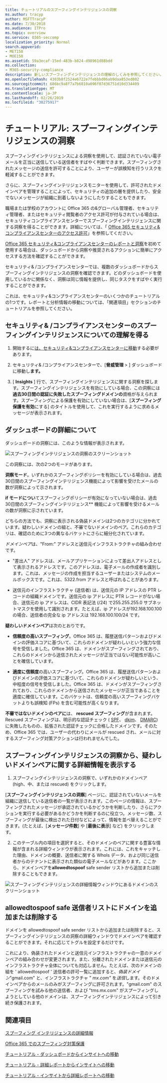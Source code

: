 ```yaml
---
title: チュートリアルのスプーフィングインテリジェンスの洞察
ms.author: tracyp
author: MSFTTracyP
ms.date: 7/30/2018
ms.audience: ITPro
ms.topic: overview
ms.service: O365-seccomp
localization_priority: Normal
search.appverid:
- MET150
- MOE150
ms.assetid: 59a3ecaf-15ed-483b-b824-d98961d88bdd
ms.collection:
- M365-security-compliance
description: 新しいスプーフィングインテリジェンスの理解のしくみを参照してください。
ms.openlocfilehash: 4303b8f2524e6722e7febbbd06ab9daa853ed802
ms.sourcegitcommit: 686bc9a8f7a7b6810a096f07d36751d10d334409
ms.translationtype: MT
ms.contentlocale: ja-JP
ms.lasthandoff: 02/26/2019
ms.locfileid: "30275917"
---
```

# <a name="walkthrough-spoof-intelligence-insight"></a>チュートリアル: スプーフィングインテリジェンスの洞察

スプーフィングインテリジェンスによる洞察を使用して、認証されていない電子メールを正当に送信している送信者をすばやく判断できます。スプーフィングされたメッセージの送信を許可することにより、ユーザーが誤検知を行うリスクを軽減することができます。
  
さらに、スプーフィングインテリジェンスモニターを使用して、許可されたドメインペアを管理することによって、セキュリティの追加の層を提供したり、安全でないメッセージが組織に到着しないようにしたりすることもできます。
  
職場または学校のアカウントに Office 365 の&amp;グローバル管理者、セキュリティ管理者、またはセキュリティ閲覧者のアクセス許可が付与されている場合は、セキュリティコンプライアンスセンターでスプーフィングインテリジェンスに関する洞察を得ることができます。詳細については、「 [Office 365 セキュリティ&amp;コンプライアンスセンターのアクセス許可](permissions-in-the-security-and-compliance-center.md)」を参照してください。
  
[Office 365 セキュリティ&amp;コンプライアンスセンターのレポートと洞察](reports-and-insights-in-security-and-compliance.md)を初めて使用する場合は、ダッシュボードから洞察や推奨されるアクションに簡単にアクセスする方法を確認することができます。
  
セキュリティ&amp; /コンプライアンスセンターでは、複数のダッシュボードからスプーフィングインテリジェンスの洞察を確認できます。どのダッシュボードを使用しているかに関係なく、洞察は同じ情報を提供し、同じタスクをすばやく実行することができます。
  
これは、セキュリティ&amp;コンプライアンスセンターのいくつかのチュートリアルの1つです。レポートと分析情報の移動については、「関連項目」セクションのチュートリアルを参照してください。
  
## <a name="getting-to-the-spoof-intelligence-insight-in-the-security-amp-compliance-center"></a>セキュリティ&amp; /コンプライアンスセンターのスプーフィングインテリジェンスについての理解を得る

1. 開始するに[は、セキュリティ&amp;コンプライアンスセンターに移動](go-to-the-securitycompliance-center.md)する必要があります。
    
2. セキュリティ&amp; /コンプライアンスセンターで、[**脅威管理** \> ] ダッシュボードに移動し**ます。**
    
3. [ **Insights** ] 行で、スプーフィングインテリジェンスに関する洞察を探します。スプーフィングインテリジェンスを有効にしている場合、この洞察には**過去30日間の認証に失敗したスプーフィングドメインの**資格が与えられます。スプーフィングによる保護を有効にしていない場合は、[**スプーフィング保護を有効**にする] のタイトルを使用して、これを実行するように求めるメッセージが表示されます。 
    
## <a name="about-the-insight-on-the-dashboard"></a>ダッシュボードの詳細について

ダッシュボードの洞察には、このような情報が表示されます。
  
![スプーフィングインテリジェンスの洞察のスクリーンショット](media/28aeabac-c1a1-4d16-9fbe-14996f742a9a.png)
  
この洞察には、次の2つのモードがあります。
  
 **洞察モード**。いずれかのスプーフィングポリシーを有効にしている場合は、過去30日間のスプーフィングインテリジェンス機能によって影響を受けたメールの数が洞察によって示されます。 
  
 **if モードについ**てスプーフィングポリシーが有効になっていない場合は、過去30日間のスプーフィングインテリジェンス** 機能によって影響を受けるメールの数が洞察に示されています。 
  
どちらの方法でも、洞察に表示される偽装ドメインは2つのカテゴリに分かれています。疑わしいドメインの組と、不審でないドメインのペア。これらのカテゴリは、確認のために3つの異なるバケットにさらに細分化されています。 
  
*ドメインペア*は、"From:" アドレスと送信元インフラストラクチャの組み合わせです。 
  
- "差出人" アドレスは、メールアプリケーションによって差出人アドレスとして表示されるアドレスです。このアドレスは、電子メールの作成者を識別します。これは、メッセージの作成を担当するユーザーまたはシステムのメールボックスです。これは、5322.from アドレスと呼ばれることがあります。
    
- 送信元のインフラストラクチャ (送信者) は、送信元の IP アドレスの PTR レコードの組織ドメインです。送信元の ip アドレスに PTR レコードがない場合、送信元の ip アドレスは、CIDR 表記法 (/24) で255.255.255.0 サブネットマスクを使用して識別されます。たとえば、ip アドレスが192.168.100.100 の場合、送信者の完全な ip アドレスは 192.168.100.100/24 です。
    
 **疑わしいドメインペア**は次のとおりです。 
  
- **信頼度の高いスプーフィング**。Office 365 は、履歴送信パターンおよびドメインの評価スコアに基づいて、これらのドメインが疑わしいという強力な信号を受信しました。Office 365 は、ドメインがスプーフィングされており、これらのドメインから送信されたメッセージが正当ではない可能性が高いことを確信しています。 
    
- **適度に信頼度**の高いスプーフィング。Office 365 は、履歴送信パターンおよびドメインの評価スコアに基づいて、これらのドメインが疑わしいという、中程度の信号を受信しました。Office 365 は、ドメインがスプーフィングされており、これらのドメインから送信されたメッセージが正当であることを適度に確信しています。このバケットは、信頼度の高いスプーフィングバケットよりも誤検知 (FPs) を含む可能性が高くなります。 
    
 **不審ではないドメインのペアに**は、 **rescued スプーフィング**が含まれます。Rescued スプーフィングは、明示的な認証チェック ( [SPF](https://docs.microsoft.com/office365/SecurityCompliance/how-office-365-uses-spf-to-prevent-spoofing)、 [dkim](https://docs.microsoft.com/office365/SecurityCompliance/use-dkim-to-validate-outbound-email)、 [DMARC](https://docs.microsoft.com/office365/SecurityCompliance/use-dmarc-to-validate-email)) に失敗したものの、拡張された認証チェックに合格したドメインです。そのため、Office 365 では、ユーザーの代わりにメールが rescued され、メールに対するスプーフィング対策アクションは行われませんでした。 
  
## <a name="view-detailed-information-about-suspicious-domain-pairs-from-the-spoof-intelligence-insight"></a>スプーフィングインテリジェンスの洞察から、疑わしいドメインペアに関する詳細情報を表示する

1. スプーフィングインテリジェンスの洞察で、いずれかのドメインペア (high、中、または rescued) をクリックします。
  
[**スプーフィングインテリジェンスの洞察**] ページに、認証されていないメールを組織に送信している送信者の一覧が表示されます。このページの情報は、スプーフィングされたメッセージが承認されているかどうかを判断したり、さらにアクションを実行する必要があるかどうかを判断するのに役立つ。メッセージ数、スプーフィングが最後に検出された日付などによって、情報を並べ替えることができます。(たとえば、[**メッセージ件数**] や [**最後に表示**] など) をクリックします。 
    
2. このテーブル内の項目を選択すると、そのドメインのペアに関する豊富な情報が含まれる詳細ウィンドウが表示されます。これには、これをキャッチした理由、ドメインの概要、送信者に関する WhoIs データ、および同じ送信者からのテナントに表示された類似の電子メールなどがあります。ここから、ドメインペアを**allowedtospoof** safe sender リストから追加または削除することもできます。 
  
![スプーフィングインテリジェンスの詳細情報ウィンドウにあるドメインのスクリーンショット](media/03ad3e6e-2010-4e8e-b92e-accc8bbebb79.png)
  
## <a name="add-or-remove-a-domain-from-the-allowedtospoof-safe-sender-list"></a>allowedtospoof safe 送信者リストにドメインを追加または削除する

ドメインを allowedtospoof safe sender リストから追加または削除すると、スプーフィングインテリジェンスの洞察の詳細ウィンドウでドメインペアを確認することができます。それに応じてトグルを設定するだけです。
  
これにより、偽装されたドメインと送信元インフラストラクチャの一意のドメインペアの組み合わせが変更されます。また、分離されたドメインまたは送信元のインフラストラクチャ全体についても対応しません。たとえば、次のドメインの組を ' allowedtospoof ' 送信者の許可一覧に追加すると、*偽装ドメイン*"gmail.com" と、インフラストラクチャ " *mx.com"* を*送信*します。そのドメインペアからのメールのみがスプーフィングに許可されます。"gmail.com" のスプーフィングを試みる他の送信者、および "tms.mx.com" がスプーフィングしようとしている他のドメインは、スプーフィングインテリジェンスによって引き続き保護されます。 
  
## <a name="related-topics"></a>関連項目

[スプーフィング インテリジェンスの詳細情報](learn-about-spoof-intelligence.md)
  
[Office 365 でのスプーフィング対策保護](anti-spoofing-protection.md)
  
[チュートリアル - ダッシュボードからインサイトへの移動](from-a-dashboard-to-an-insight.md)
  
[チュートリアル - 詳細レポートからインサイトへの移動](from-a-detailed-report-to-an-insight.md)
  
[チュートリアル - インサイトから詳細レポートへの移動](from-an-insight-to-a-detailed-report.md)
  

